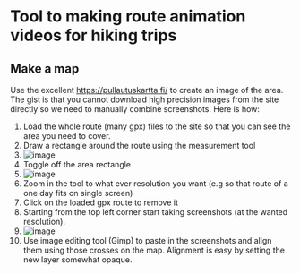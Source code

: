 
# Tool to making route animation videos for hiking trips

## Make a map

Use the excellent https://pullautuskartta.fi/ to create an image of the area. The gist is that you cannot download high precision images from the site directly so we need to manually combine screenshots. Here is how:

1. Load the whole route (many gpx) files to the site so that you can see the area you need to cover.
1. Draw a rectangle around the route using the measurement tool 
1. ![image](https://github.com/user-attachments/assets/cd6a7413-b87f-49eb-b0f7-48722739b617)
1. Toggle off the area rectangle
1. ![image](https://github.com/user-attachments/assets/9b513a8f-8574-4e2e-a28e-875901406647)
1. Zoom in the tool to what ever resolution you want (e.g so that route of a one day fits on single screen)
2. Click on the loaded gpx route to remove it
3. Starting from the top left corner start taking screenshots (at the wanted resolution).
5. ![image](https://github.com/user-attachments/assets/9184edef-dd51-4242-a389-a8fef8148494)
4. Use image editing tool (Gimp) to paste in the screenshots and align them using those crosses on the map. Alignment is easy by setting the new layer somewhat opaque.



